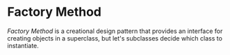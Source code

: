 # Factory Method

*Factory Method* is a creational design pattern that provides an interface for creating objects in a superclass, but let's subclasses decide which class to instantiate.